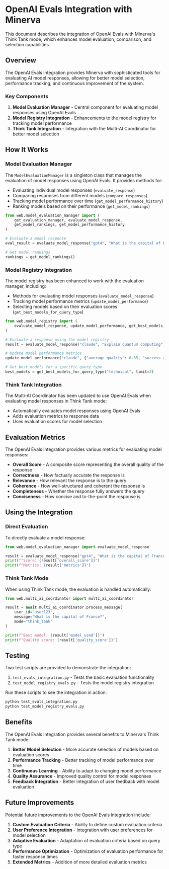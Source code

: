# OpenAI Evals Integration with Minerva

This document describes the integration of OpenAI Evals with Minerva's Think Tank mode, which enhances model evaluation, comparison, and selection capabilities.

## Overview

The OpenAI Evals integration provides Minerva with sophisticated tools for evaluating AI model responses, allowing for better model selection, performance tracking, and continuous improvement of the system.

### Key Components

1. **Model Evaluation Manager** - Central component for evaluating model responses using OpenAI Evals
2. **Model Registry Integration** - Enhancements to the model registry for tracking model performance
3. **Think Tank Integration** - Integration with the Multi-AI Coordinator for better model selection

## How It Works

### Model Evaluation Manager

The `ModelEvaluationManager` is a singleton class that manages the evaluation of model responses using OpenAI Evals. It provides methods for:

- Evaluating individual model responses (`evaluate_response`)
- Comparing responses from different models (`compare_responses`)
- Tracking model performance over time (`get_model_performance_history`)
- Ranking models based on their performance (`get_model_rankings`)

```python
from web.model_evaluation_manager import (
    get_evaluation_manager, evaluate_model_response, 
    get_model_rankings, get_model_performance_history
)

# Evaluate a model response
eval_result = evaluate_model_response("gpt4", "What is the capital of France?", "The capital of France is Paris.")

# Get model rankings
rankings = get_model_rankings()
```

### Model Registry Integration

The model registry has been enhanced to work with the evaluation manager, including:

- Methods for evaluating model responses (`evaluate_model_response`)
- Tracking model performance metrics (`update_model_performance`)
- Selecting models based on their evaluation scores (`get_best_models_for_query_type`)

```python
from web.model_registry import (
    evaluate_model_response, update_model_performance, get_best_models_for_query_type
)

# Evaluate a response using the model registry
result = evaluate_model_response("claude", "Explain quantum computing", "Quantum computing is...")

# Update model performance metrics
update_model_performance("claude", {"average_quality": 0.85, "success_rate": 0.95})

# Get best models for a specific query type
best_models = get_best_models_for_query_type("technical", limit=3)
```

### Think Tank Integration

The Multi-AI Coordinator has been updated to use OpenAI Evals when evaluating model responses in Think Tank mode:

- Automatically evaluates model responses using OpenAI Evals
- Adds evaluation metrics to response data
- Uses evaluation scores for model selection

## Evaluation Metrics

The OpenAI Evals integration provides various metrics for evaluating model responses:

- **Overall Score** - A composite score representing the overall quality of the response
- **Correctness** - How factually accurate the response is
- **Relevance** - How relevant the response is to the query
- **Coherence** - How well-structured and coherent the response is
- **Completeness** - Whether the response fully answers the query
- **Conciseness** - How concise and to-the-point the response is

## Using the Integration

### Direct Evaluation

To directly evaluate a model response:

```python
from web.model_evaluation_manager import evaluate_model_response

result = evaluate_model_response("gpt4", "What is the capital of France?", "The capital of France is Paris.")
print(f"Score: {result['overall_score']}")
print(f"Metrics: {result['metrics']}")
```

### Think Tank Mode

When using Think Tank mode, the evaluation is handled automatically:

```python
from web.multi_ai_coordinator import multi_ai_coordinator

result = await multi_ai_coordinator.process_message(
    user_id="user123",
    message="What is the capital of France?",
    mode="think_tank"
)

print(f"Best model: {result['model_used']}")
print(f"Quality score: {result['quality_score']}")
```

## Testing

Two test scripts are provided to demonstrate the integration:

1. `test_evals_integration.py` - Tests the basic evaluation functionality
2. `test_model_registry_evals.py` - Tests the model registry integration

Run these scripts to see the integration in action:

```bash
python test_evals_integration.py
python test_model_registry_evals.py
```

## Benefits

The OpenAI Evals integration provides several benefits to Minerva's Think Tank mode:

1. **Better Model Selection** - More accurate selection of models based on evaluation scores
2. **Performance Tracking** - Better tracking of model performance over time
3. **Continuous Learning** - Ability to adapt to changing model performance
4. **Quality Assurance** - Improved quality control for model responses
5. **Feedback Integration** - Better integration of user feedback with model evaluation

## Future Improvements

Potential future improvements to the OpenAI Evals integration include:

1. **Custom Evaluation Criteria** - Ability to define custom evaluation criteria
2. **User Preference Integration** - Integration with user preferences for model selection
3. **Adaptive Evaluation** - Adaptation of evaluation criteria based on query type
4. **Performance Optimization** - Optimization of evaluation performance for faster response times
5. **Extended Metrics** - Addition of more detailed evaluation metrics
